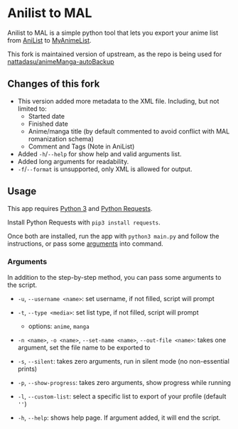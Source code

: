 # Anilist to MAL
Anilist to MAL is a simple python tool that lets you export your anime list from [AniList](https://anilist.co) to [MyAnimeList](https://myanimelist.net).

This fork is maintained version of upstream, as the repo is being used for [nattadasu/animeManga-autoBackup](https://github.com/nattadasu/animeManga-autoBackup)

## Changes of this fork

* This version added more metadata to the XML file. Including, but not limited to:
  * Started date
  * Finished date
  * Anime/manga title (by default commented to avoid conflict with MAL romanization schema)
  * Comment and Tags (Note in AniList)
* Added `-h`/`--help` for show help and valid arguments list.
* Added long arguments for readability.
* `-f`/`--format` is unsupported, only XML is allowed for output.

## Usage
This app requires [Python 3](https://www.python.org/downloads/) and [Python Requests](http://docs.python-requests.org/en/master/).

Install Python Requests with `pip3 install requests`.

Once both are installed, run the app with `python3 main.py` and follow the instructions, or pass some [arguments](#arguments) into command.

### Arguments
In addition to the step-by-step method, you can pass some arguments to the script.

- `-u`, `--username <name>`: set username, if not filled, script will prompt
- `-t`, `--type <media>`: set list type, if not filled, script will prompt
  - options: `anime`, `manga`
- `-n <name>`, `-o <name>`, `--set-name <name>`, `--out-file <name>`: takes one argument, set the file name to be exported to

- `-s`, `--silent`: takes zero arguments, run in silent mode (no non-essential prints)
- `-p`, `--show-progress`: takes zero arguments, show progress while running

- `-l`, `--custom-list`: select a specific list to export of your profile (default `''`)

- `-h`, `--help`: shows help page. If argument added, it will end the script.
